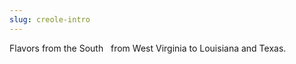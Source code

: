 ```yaml
---
slug: creole-intro
---
```

<p>
Flavors from the South &nbsp; from West Virginia to Louisiana and Texas.</p>